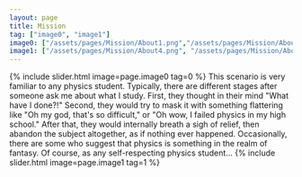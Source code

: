 ```yaml
---
layout: page
title: Mission
tag: ["image0", "image1"]
image0: ["/assets/pages/Mission/About1.png","/assets/pages/Mission/About2.png","/assets/pages/Mission/About3.png"]
image1: ["/assets/pages/Mission/About4.png", "/assets/pages/Mission/About5.png", "/assets/pages/Mission/About6.png", "/assets/pages/Mission/About7.png"]
---
```

{% include slider.html image=page.image0 tag=0 %}
This scenario is very familiar to any physics student. Typically, there are different stages after someone ask me about what I study. First, they thought in their mind "What have I done?!" Second, they would try to mask it with something flattering like "Oh my god, that's so difficult," or "Oh wow, I failed physics in my high school." After that, they would internally breath a sigh of relief, then abandon the subject altogether, as if nothing ever happened. Occasionally, there are some who suggest that physics is something in the realm of fantasy. Of course, as any self-respecting physics student...
{% include slider.html image=page.image1 tag=1 %}
